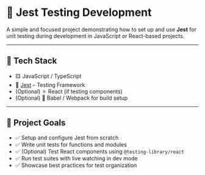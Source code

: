 # 🧪 Jest Testing Development

A simple and focused project demonstrating how to set up and use **Jest** for unit testing during development in JavaScript or React-based projects.

---

## 🚀 Tech Stack

- 🟨 JavaScript / TypeScript
- 🧪 [Jest](https://jestjs.io/) – Testing Framework
- (Optional) ⚛️ React (if testing components)
- (Optional) 🧱 Babel / Webpack for build setup

---

## 🎯 Project Goals

- ✅ Setup and configure Jest from scratch
- ✅ Write unit tests for functions and modules
- ✅ (Optional) Test React components using `@testing-library/react`
- ✅ Run test suites with live watching in dev mode
- ✅ Showcase best practices for test organization
